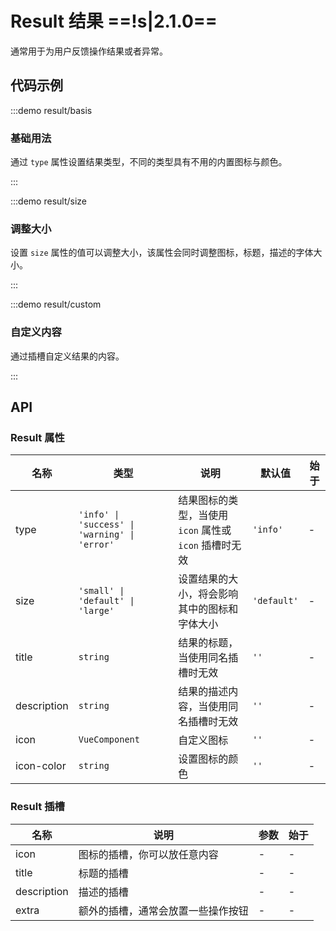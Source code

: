 # Result 结果 ==!s|2.1.0==

通常用于为用户反馈操作结果或者异常。

## 代码示例

:::demo result/basis

### 基础用法

通过 `type` 属性设置结果类型，不同的类型具有不用的内置图标与颜色。

:::

:::demo result/size

### 调整大小

设置 `size` 属性的值可以调整大小，该属性会同时调整图标，标题，描述的字体大小。

:::

:::demo result/custom

### 自定义内容

通过插槽自定义结果的内容。

:::

## API

### Result 属性

| 名称        | 类型                                          | 说明                                                   | 默认值      | 始于 |
| ----------- | --------------------------------------------- | ------------------------------------------------------ | ----------- | ---- |
| type        | `'info' \| 'success' \| 'warning' \| 'error'` | 结果图标的类型，当使用 `icon` 属性或 `icon` 插槽时无效 | `'info'`    | -    |
| size        | `'small' \| 'default' \| 'large'`             | 设置结果的大小，将会影响其中的图标和字体大小           | `'default'` | -    |
| title       | `string`                                      | 结果的标题，当使用同名插槽时无效                       | `''`        | -    |
| description | `string`                                      | 结果的描述内容，当使用同名插槽时无效                   | `''`        | -    |
| icon        | `VueComponent`                                | 自定义图标                                             | `''`        | -    |
| icon-color  | `string`                                      | 设置图标的颜色                                         | `''`        | -    |

### Result 插槽

| 名称        | 说明                               | 参数 | 始于 |
| ----------- | ---------------------------------- | ---- | ---- |
| icon        | 图标的插槽，你可以放任意内容       | -    | -    |
| title       | 标题的插槽                         | -    | -    |
| description | 描述的插槽                         | -    | -    |
| extra       | 额外的插槽，通常会放置一些操作按钮 | -    | -    |
